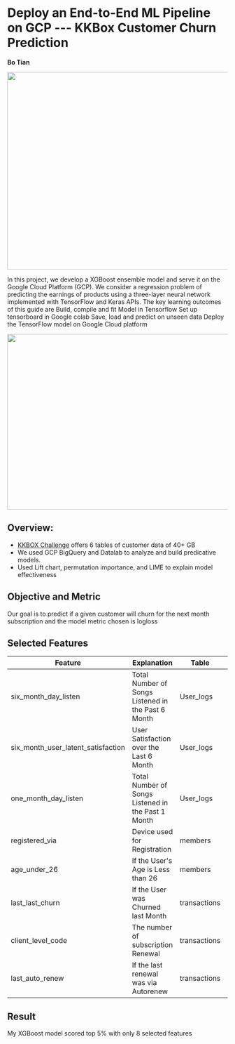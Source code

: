 # Deploy an End-to-End ML Pipeline on GCP --- KKBox Customer Churn Prediction


**Bo Tian** 

<p align="center">
  <img width="1500" height="450" src="https://github.com/tianbo137/My_Portfolio/blob/main/Images/Google_Cloud_B3.jpg">
</p>

In this project, we develop a XGBoost ensemble model and serve it on the Google Cloud Platform (GCP). We consider a regression problem of predicting the earnings of products using a three-layer neural network implemented with TensorFlow and Keras APIs.
The key learning outcomes of this guide are
Build, compile and fit Model in Tensorflow
Set up tensorboard in Google colab
Save, load and predict on unseen data
Deploy the TensorFlow model on Google Cloud platform

<p align="center">
  <img width="900" height="400" src="https://github.com/tianbo137/My_Portfolio/blob/main/Images/gcp%20ml%20pipeline.jpeg">
</p>


## Overview:
- [KKBOX Challenge](https://www.kaggle.com/c/kkbox-churn-prediction-challenge) offers 6 tables of customer data of 40+ GB
- We used GCP BigQuery and Datalab to analyze and build predicative models. 
- Used Lift chart, permutation importance, and LIME to explain model effectiveness

## Objective and Metric

Our goal is to predict if a given customer will churn for the next month subscription and the model metric chosen is logloss

## Selected Features


|Feature|Explanation|Table|Usage|
|-------|----|----|-----|
|six_month_day_listen|Total Number of Songs Listened in the Past 6 Month|User_logs|User Usage Pattern|
|six_month_user_latent_satisfaction|User Satisfaction over the Last 6 Month|User_logs|User Satisfaction|
|one_month_day_listen|Total Number of Songs Listened in the Past 1 Month|User_logs|User Usage Pattern|
|registered_via|Device used for Registration|members|User Profiling|
|age_under_26|If the User's Age is Less than 26|members|User Profiling|
|last_last_churn|If the User was Churned last Month|transactions|User Behavior Pattern|
|client_level_code|The number of subscription Renewal|transactions|User Behavior Pattern|
|last_auto_renew|If the last renewal was via Autorenew|transactions|User Behavior Pattern|


## Result

My XGBoost model scored top 5% with only 8 selected features
